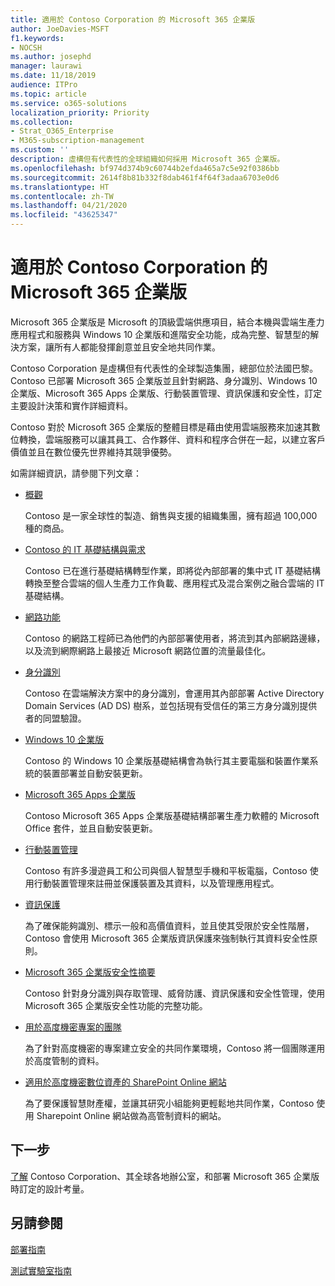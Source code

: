 ```yaml
---
title: 適用於 Contoso Corporation 的 Microsoft 365 企業版
author: JoeDavies-MSFT
f1.keywords:
- NOCSH
ms.author: josephd
manager: laurawi
ms.date: 11/18/2019
audience: ITPro
ms.topic: article
ms.service: o365-solutions
localization_priority: Priority
ms.collection:
- Strat_O365_Enterprise
- M365-subscription-management
ms.custom: ''
description: 虛構但有代表性的全球組織如何採用 Microsoft 365 企業版。
ms.openlocfilehash: bf974d374b9c60744b2efda465a7c5e92f0386bb
ms.sourcegitcommit: 2614f8b81b332f8dab461f4f64f3adaa6703e0d6
ms.translationtype: HT
ms.contentlocale: zh-TW
ms.lasthandoff: 04/21/2020
ms.locfileid: "43625347"
---
```

# <a name="microsoft-365-enterprise-for-the-contoso-corporation"></a>適用於 Contoso Corporation 的 Microsoft 365 企業版

Microsoft 365 企業版是 Microsoft 的頂級雲端供應項目，結合本機與雲端生產力應用程式和服務與 Windows 10 企業版和進階安全功能，成為完整、智慧型的解決方案，讓所有人都能發揮創意並且安全地共同作業。 

Contoso Corporation 是虛構但有代表性的全球製造集團，總部位於法國巴黎。Contoso 已部署 Microsoft 365 企業版並且針對網路、身分識別、Windows 10 企業版、Microsoft 365 Apps 企業版、行動裝置管理、資訊保護和安全性，訂定主要設計決策和實作詳細資料。 

Contoso 對於 Microsoft 365 企業版的整體目標是藉由使用雲端服務來加速其數位轉換，雲端服務可以讓其員工、合作夥伴、資料和程序合併在一起，以建立客戶價值並且在數位優先世界維持其競爭優勢。

如需詳細資訊，請參閱下列文章：

- [概觀](contoso-overview.md)

  Contoso 是一家全球性的製造、銷售與支援的組織集團，擁有超過 100,000 種的商品。

- [Contoso 的 IT 基礎結構與需求](contoso-infra-needs.md)

  Contoso 已在進行基礎結構轉型作業，即將從內部部署的集中式 IT 基礎結構轉換至整合雲端的個人生產力工作負載、應用程式及混合案例之融合雲端的 IT 基礎結構。

- [網路功能](contoso-networking.md)

  Contoso 的網路工程師已為他們的內部部署使用者，將流到其內部網路邊緣，以及流到網際網路上最接近 Microsoft 網路位置的流量最佳化。

- [身分識別](contoso-identity.md)

  Contoso 在雲端解決方案中的身分識別，會運用其內部部署 Active Directory Domain Services (AD DS) 樹系，並包括現有受信任的第三方身分識別提供者的同盟驗證。

- [Windows 10 企業版](contoso-win10.md)

  Contoso 的 Windows 10 企業版基礎結構會為執行其主要電腦和裝置作業系統的裝置部署並自動安裝更新。

- [Microsoft 365 Apps 企業版](contoso-o365pp.md)

  Contoso Microsoft 365 Apps 企業版基礎結構部署生產力軟體的 Microsoft Office 套件，並且自動安裝更新。

- [行動裝置管理](contoso-mdm.md)

  Contoso 有許多漫遊員工和公司與個人智慧型手機和平板電腦，Contoso 使用行動裝置管理來註冊並保護裝置及其資料，以及管理應用程式。

- [資訊保護](contoso-info-protect.md)

  為了確保能夠識別、標示一般和高價值資料，並且使其受限於安全性階層，Contoso 會使用 Microsoft 365 企業版資訊保護來強制執行其資料安全性原則。

- [Microsoft 365 企業版安全性摘要](contoso-security-summary.md)

  Contoso 針對身分識別與存取管理、威脅防護、資訊保護和安全性管理，使用 Microsoft 365 企業版安全性功能的完整功能。

- [用於高度機密專案的團隊](contoso-team-for-top-secret-project.md)

  為了針對高度機密的專案建立安全的共同作業環境，Contoso 將一個團隊運用於高度管制的資料。

- [適用於高度機密數位資產的 SharePoint Online 網站](contoso-sharepoint-online-site-for-highly-confidential-assets.md)

  為了要保護智慧財產權，並讓其研究小組能夠更輕鬆地共同作業，Contoso 使用 Sharepoint Online 網站做為高管制資料的網站。


## <a name="next-step"></a>下一步

[了解](contoso-overview.md) Contoso Corporation、其全球各地辦公室，和部署 Microsoft 365 企業版時訂定的設計考量。


## <a name="see-also"></a>另請參閱

[部署指南](deploy-microsoft-365-enterprise.md)

[測試實驗室指南](m365-enterprise-test-lab-guides.md)


